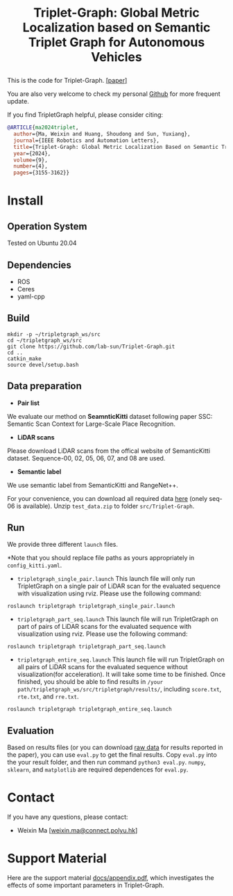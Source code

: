 # <p align="center">Triplet-Graph: Global Metric Localization based on Semantic Triplet Graph for Autonomous Vehicles</p>


This is the code for Triplet-Graph. [[paper]](https://ieeexplore.ieee.org/abstract/document/10414178)

You are also very welcome to check my personal [Github](https://github.com/Weixin-Ma) for more frequent update.

If you find TripletGraph helpful, please consider citing:
```bibtex
@ARTICLE{ma2024triplet,
  author={Ma, Weixin and Huang, Shoudong and Sun, Yuxiang},
  journal={IEEE Robotics and Automation Letters}, 
  title={Triplet-Graph: Global Metric Localization Based on Semantic Triplet Graph for Autonomous Vehicles}, 
  year={2024},
  volume={9},
  number={4},
  pages={3155-3162}}
```


# Install
## Operation System
Tested on Ubuntu 20.04

## Dependencies
* ROS
* Ceres
* yaml-cpp 

## Build
```text
mkdir -p ~/tripletgraph_ws/src
cd ~/tripletgraph_ws/src
git clone https://github.com/lab-sun/Triplet-Graph.git
cd ..
catkin_make
source devel/setup.bash
```
## Data preparation
* **Pair list**
  
We evaluate our method on **SeamnticKitti** dataset following paper SSC: Semantic Scan Context for Large-Scale Place Recognition.

* **LiDAR scans**

Please download LiDAR scans from the offical website of SemanticKitti dataset. Sequence-00, 02, 05, 06, 07, and 08 are used.

* **Semantic label**
  
We use semantic label from SemanticKitti and RangeNet++. 

For your convenience, you can download all required data [here](https://drive.google.com/file/d/1_BmwHdPqelCiq7tuWky8qiTGhJ1i5ER2/view?usp=sharing) (onely seq-06 is available). Unzip `test_data.zip` to folder `src/Triplet-Graph`.

## Run
We provide three different `launch` files.

*Note that you should replace file paths as yours appropriately in `config_kitti.yaml`. 


* `tripletgraph_single_pair.launch` This launch file will only run TripletGraph on a single pair of LiDAR scan for the evaluated sequence with visualization using rviz. Please use the following command:
```text
roslaunch tripletgraph tripletgraph_single_pair.launch
```

* `tripletgraph_part_seq.launch` This launch file will run TripletGraph on part of pairs of LiDAR scans for the evaluated sequence with visualization using rviz. Please use the following command:
```text
roslaunch tripletgraph tripletgraph_part_seq.launch
```

* `tripletgraph_entire_seq.launch` This launch file will run TripletGraph on all pairs of LiDAR scans for the evaluated sequence without visualization(for acceleration). It will take some time to be finished. Once finished, you should be able to find results in `/your path/tripletgraph_ws/src/tripletgraph/results/`, including `score.txt`, `rte.txt`, and `rre.txt`.
```text
roslaunch tripletgraph tripletgraph_entire_seq.launch
```


## Evaluation
Based on results files (or you can download [raw data](https://drive.google.com/file/d/1p4qHxb7Et9dQ9k5rIngomVKqlAmFTogm/view?usp=sharing) for results reported in the paper), you can use `eval.py` to get the final results. Copy `eval.py` into the your result folder, and then run command `python3 eval.py`. `numpy`, `sklearn`, and `matplotlib` are required dependences for `eval.py`.

# Contact
If you have any questions, please contact:
* Weixin Ma [<weixin.ma@connect.polyu.hk>]


# Support Material
Here are the support material [docs/appendix.pdf](docs/appendix.pdf), which investigates the effects of some important parameters in Triplet-Graph. 


